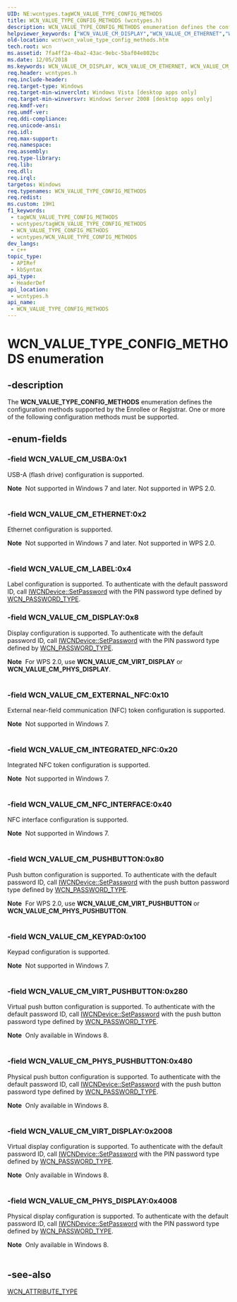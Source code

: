 ```yaml
---
UID: NE:wcntypes.tagWCN_VALUE_TYPE_CONFIG_METHODS
title: WCN_VALUE_TYPE_CONFIG_METHODS (wcntypes.h)
description: WCN_VALUE_TYPE_CONFIG_METHODS enumeration defines the configuration methods supported by the Enrollee or Registrar.
helpviewer_keywords: ["WCN_VALUE_CM_DISPLAY","WCN_VALUE_CM_ETHERNET","WCN_VALUE_CM_EXTERNAL_NFC","WCN_VALUE_CM_INTEGRATED_NFC","WCN_VALUE_CM_KEYPAD","WCN_VALUE_CM_LABEL","WCN_VALUE_CM_NFC_INTERFACE","WCN_VALUE_CM_PHYS_DISPLAY","WCN_VALUE_CM_PHYS_PUSHBUTTON","WCN_VALUE_CM_PUSHBUTTON","WCN_VALUE_CM_USBA","WCN_VALUE_CM_VIRT_DISPLAY","WCN_VALUE_CM_VIRT_PUSHBUTTON","WCN_VALUE_TYPE_CONFIG_METHODS","WCN_VALUE_TYPE_CONFIG_METHODS enumeration [Windows Connect Now]","wcn.wcn_value_type_config_methods","wcntypes/WCN_VALUE_CM_DISPLAY","wcntypes/WCN_VALUE_CM_ETHERNET","wcntypes/WCN_VALUE_CM_EXTERNAL_NFC","wcntypes/WCN_VALUE_CM_INTEGRATED_NFC","wcntypes/WCN_VALUE_CM_KEYPAD","wcntypes/WCN_VALUE_CM_LABEL","wcntypes/WCN_VALUE_CM_NFC_INTERFACE","wcntypes/WCN_VALUE_CM_PHYS_DISPLAY","wcntypes/WCN_VALUE_CM_PHYS_PUSHBUTTON","wcntypes/WCN_VALUE_CM_PUSHBUTTON","wcntypes/WCN_VALUE_CM_USBA","wcntypes/WCN_VALUE_CM_VIRT_DISPLAY","wcntypes/WCN_VALUE_CM_VIRT_PUSHBUTTON","wcntypes/WCN_VALUE_TYPE_CONFIG_METHODS"]
old-location: wcn\wcn_value_type_config_methods.htm
tech.root: wcn
ms.assetid: 7fa4ff2a-4ba2-43ac-9ebc-5baf04e802bc
ms.date: 12/05/2018
ms.keywords: WCN_VALUE_CM_DISPLAY, WCN_VALUE_CM_ETHERNET, WCN_VALUE_CM_EXTERNAL_NFC, WCN_VALUE_CM_INTEGRATED_NFC, WCN_VALUE_CM_KEYPAD, WCN_VALUE_CM_LABEL, WCN_VALUE_CM_NFC_INTERFACE, WCN_VALUE_CM_PHYS_DISPLAY, WCN_VALUE_CM_PHYS_PUSHBUTTON, WCN_VALUE_CM_PUSHBUTTON, WCN_VALUE_CM_USBA, WCN_VALUE_CM_VIRT_DISPLAY, WCN_VALUE_CM_VIRT_PUSHBUTTON, WCN_VALUE_TYPE_CONFIG_METHODS, WCN_VALUE_TYPE_CONFIG_METHODS enumeration [Windows Connect Now], wcn.wcn_value_type_config_methods, wcntypes/WCN_VALUE_CM_DISPLAY, wcntypes/WCN_VALUE_CM_ETHERNET, wcntypes/WCN_VALUE_CM_EXTERNAL_NFC, wcntypes/WCN_VALUE_CM_INTEGRATED_NFC, wcntypes/WCN_VALUE_CM_KEYPAD, wcntypes/WCN_VALUE_CM_LABEL, wcntypes/WCN_VALUE_CM_NFC_INTERFACE, wcntypes/WCN_VALUE_CM_PHYS_DISPLAY, wcntypes/WCN_VALUE_CM_PHYS_PUSHBUTTON, wcntypes/WCN_VALUE_CM_PUSHBUTTON, wcntypes/WCN_VALUE_CM_USBA, wcntypes/WCN_VALUE_CM_VIRT_DISPLAY, wcntypes/WCN_VALUE_CM_VIRT_PUSHBUTTON, wcntypes/WCN_VALUE_TYPE_CONFIG_METHODS
req.header: wcntypes.h
req.include-header: 
req.target-type: Windows
req.target-min-winverclnt: Windows Vista [desktop apps only]
req.target-min-winversvr: Windows Server 2008 [desktop apps only]
req.kmdf-ver: 
req.umdf-ver: 
req.ddi-compliance: 
req.unicode-ansi: 
req.idl: 
req.max-support: 
req.namespace: 
req.assembly: 
req.type-library: 
req.lib: 
req.dll: 
req.irql: 
targetos: Windows
req.typenames: WCN_VALUE_TYPE_CONFIG_METHODS
req.redist: 
ms.custom: 19H1
f1_keywords:
 - tagWCN_VALUE_TYPE_CONFIG_METHODS
 - wcntypes/tagWCN_VALUE_TYPE_CONFIG_METHODS
 - WCN_VALUE_TYPE_CONFIG_METHODS
 - wcntypes/WCN_VALUE_TYPE_CONFIG_METHODS
dev_langs:
 - c++
topic_type:
 - APIRef
 - kbSyntax
api_type:
 - HeaderDef
api_location:
 - wcntypes.h
api_name:
 - WCN_VALUE_TYPE_CONFIG_METHODS
---
```


# WCN_VALUE_TYPE_CONFIG_METHODS enumeration


## -description

The <b>WCN_VALUE_TYPE_CONFIG_METHODS</b> enumeration defines the configuration methods supported by the Enrollee or Registrar. One or more of the following configuration methods must be supported.

## -enum-fields

### -field WCN_VALUE_CM_USBA:0x1

USB-A (flash drive) configuration is supported.

<div class="alert"><b>Note</b>  Not supported in Windows 7 and later. Not supported in WPS 2.0.</div>
<div> </div>

### -field WCN_VALUE_CM_ETHERNET:0x2

Ethernet configuration is supported.

<div class="alert"><b>Note</b>  Not supported in Windows 7 and later. Not supported in WPS 2.0.</div>
<div> </div>

### -field WCN_VALUE_CM_LABEL:0x4

Label configuration is supported. To authenticate with the default password ID, call <a href="/windows/desktop/api/wcndevice/nf-wcndevice-iwcndevice-setpassword">IWCNDevice::SetPassword</a> with the PIN password type defined by <a href="/windows/desktop/api/wcndevice/ne-wcndevice-wcn_password_type">WCN_PASSWORD_TYPE</a>.

### -field WCN_VALUE_CM_DISPLAY:0x8

Display configuration is supported. To authenticate with the default password ID, call <a href="/windows/desktop/api/wcndevice/nf-wcndevice-iwcndevice-setpassword">IWCNDevice::SetPassword</a> with the PIN password type defined by <a href="/windows/desktop/api/wcndevice/ne-wcndevice-wcn_password_type">WCN_PASSWORD_TYPE</a>.

<div class="alert"><b>Note</b>  For WPS 2.0, use <b>WCN_VALUE_CM_VIRT_DISPLAY</b> or <b>WCN_VALUE_CM_PHYS_DISPLAY</b>.</div>
<div> </div>

### -field WCN_VALUE_CM_EXTERNAL_NFC:0x10

External near-field communication (NFC) token configuration is supported.

<div class="alert"><b>Note</b>  Not supported in Windows 7.</div>
<div> </div>

### -field WCN_VALUE_CM_INTEGRATED_NFC:0x20

Integrated NFC token configuration is supported.

<div class="alert"><b>Note</b>  Not supported in Windows 7.</div>
<div> </div>

### -field WCN_VALUE_CM_NFC_INTERFACE:0x40

NFC interface configuration is supported.

<div class="alert"><b>Note</b>  Not supported in Windows 7.</div>
<div> </div>

### -field WCN_VALUE_CM_PUSHBUTTON:0x80

Push button configuration is supported. To authenticate with the default password ID, call <a href="/windows/desktop/api/wcndevice/nf-wcndevice-iwcndevice-setpassword">IWCNDevice::SetPassword</a> with the push button password type defined by <a href="/windows/desktop/api/wcndevice/ne-wcndevice-wcn_password_type">WCN_PASSWORD_TYPE</a>.

<div class="alert"><b>Note</b>  For WPS 2.0, use <b>WCN_VALUE_CM_VIRT_PUSHBUTTON</b> or <b>WCN_VALUE_CM_PHYS_PUSHBUTTON</b>.</div>
<div> </div>

### -field WCN_VALUE_CM_KEYPAD:0x100

Keypad configuration is supported.

<div class="alert"><b>Note</b>  Not supported in Windows 7.</div>
<div> </div>

### -field WCN_VALUE_CM_VIRT_PUSHBUTTON:0x280

Virtual push button configuration is supported.  To authenticate with the default password ID, call <a href="/windows/desktop/api/wcndevice/nf-wcndevice-iwcndevice-setpassword">IWCNDevice::SetPassword</a> with the push button password type defined by <a href="/windows/desktop/api/wcndevice/ne-wcndevice-wcn_password_type">WCN_PASSWORD_TYPE</a>.

<div class="alert"><b>Note</b>  Only available  in Windows 8.</div>
<div> </div>

### -field WCN_VALUE_CM_PHYS_PUSHBUTTON:0x480

Physical push button configuration is supported.  To authenticate with the default password ID, call <a href="/windows/desktop/api/wcndevice/nf-wcndevice-iwcndevice-setpassword">IWCNDevice::SetPassword</a> with the push button password type defined by <a href="/windows/desktop/api/wcndevice/ne-wcndevice-wcn_password_type">WCN_PASSWORD_TYPE</a>.

<div class="alert"><b>Note</b>  Only available  in Windows 8.</div>
<div> </div>

### -field WCN_VALUE_CM_VIRT_DISPLAY:0x2008

Virtual display configuration is supported. To authenticate with the default password ID, call <a href="/windows/desktop/api/wcndevice/nf-wcndevice-iwcndevice-setpassword">IWCNDevice::SetPassword</a> with the PIN password type defined by <a href="/windows/desktop/api/wcndevice/ne-wcndevice-wcn_password_type">WCN_PASSWORD_TYPE</a>.

<div class="alert"><b>Note</b>  Only available  in Windows 8.</div>
<div> </div>

### -field WCN_VALUE_CM_PHYS_DISPLAY:0x4008

Physical display configuration is supported. To authenticate with the default password ID, call <a href="/windows/desktop/api/wcndevice/nf-wcndevice-iwcndevice-setpassword">IWCNDevice::SetPassword</a> with the PIN password type defined by <a href="/windows/desktop/api/wcndevice/ne-wcndevice-wcn_password_type">WCN_PASSWORD_TYPE</a>.

<div class="alert"><b>Note</b>  Only available  in Windows 8.</div>
<div> </div>

## -see-also

<a href="/windows/desktop/api/wcntypes/ne-wcntypes-wcn_attribute_type">WCN_ATTRIBUTE_TYPE</a>
